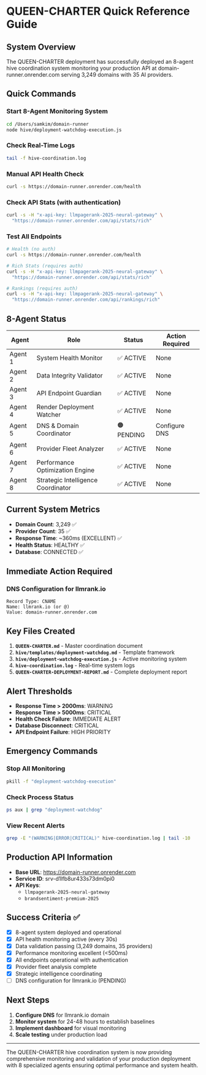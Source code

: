 # QUEEN-CHARTER Quick Reference Guide

## System Overview
The QUEEN-CHARTER deployment has successfully deployed an 8-agent hive coordination system monitoring your production API at domain-runner.onrender.com serving 3,249 domains with 35 AI providers.

## Quick Commands

### Start 8-Agent Monitoring System
```bash
cd /Users/samkim/domain-runner
node hive/deployment-watchdog-execution.js
```

### Check Real-Time Logs
```bash
tail -f hive-coordination.log
```

### Manual API Health Check
```bash
curl -s https://domain-runner.onrender.com/health
```

### Check API Stats (with authentication)
```bash
curl -s -H "x-api-key: llmpagerank-2025-neural-gateway" \
  "https://domain-runner.onrender.com/api/stats/rich"
```

### Test All Endpoints
```bash
# Health (no auth)
curl -s https://domain-runner.onrender.com/health

# Rich Stats (requires auth)
curl -s -H "x-api-key: llmpagerank-2025-neural-gateway" \
  "https://domain-runner.onrender.com/api/stats/rich"

# Rankings (requires auth)
curl -s -H "x-api-key: llmpagerank-2025-neural-gateway" \
  "https://domain-runner.onrender.com/api/rankings/rich"
```

## 8-Agent Status

| Agent | Role | Status | Action Required |
|-------|------|--------|-----------------|
| Agent 1 | System Health Monitor | ✅ ACTIVE | None |
| Agent 2 | Data Integrity Validator | ✅ ACTIVE | None |
| Agent 3 | API Endpoint Guardian | ✅ ACTIVE | None |
| Agent 4 | Render Deployment Watcher | ✅ ACTIVE | None |
| Agent 5 | DNS & Domain Coordinator | 🟠 PENDING | Configure DNS |
| Agent 6 | Provider Fleet Analyzer | ✅ ACTIVE | None |
| Agent 7 | Performance Optimization Engine | ✅ ACTIVE | None |
| Agent 8 | Strategic Intelligence Coordinator | ✅ ACTIVE | None |

## Current System Metrics

- **Domain Count**: 3,249 ✅
- **Provider Count**: 35 ✅
- **Response Time**: ~360ms (EXCELLENT) ✅
- **Health Status**: HEALTHY ✅
- **Database**: CONNECTED ✅

## Immediate Action Required

### DNS Configuration for llmrank.io
```
Record Type: CNAME
Name: llmrank.io (or @)
Value: domain-runner.onrender.com
```

## Key Files Created

1. **`QUEEN-CHARTER.md`** - Master coordination document
2. **`hive/templates/deployment-watchdog.md`** - Template framework
3. **`hive/deployment-watchdog-execution.js`** - Active monitoring system
4. **`hive-coordination.log`** - Real-time system logs
5. **`QUEEN-CHARTER-DEPLOYMENT-REPORT.md`** - Complete deployment report

## Alert Thresholds

- **Response Time > 2000ms**: WARNING
- **Response Time > 5000ms**: CRITICAL  
- **Health Check Failure**: IMMEDIATE ALERT
- **Database Disconnect**: CRITICAL
- **API Endpoint Failure**: HIGH PRIORITY

## Emergency Commands

### Stop All Monitoring
```bash
pkill -f "deployment-watchdog-execution"
```

### Check Process Status
```bash
ps aux | grep "deployment-watchdog"
```

### View Recent Alerts
```bash
grep -E "(WARNING|ERROR|CRITICAL)" hive-coordination.log | tail -10
```

## Production API Information

- **Base URL**: https://domain-runner.onrender.com
- **Service ID**: srv-d1lfb8ur433s73dm0pi0
- **API Keys**: 
  - `llmpagerank-2025-neural-gateway`
  - `brandsentiment-premium-2025`

## Success Criteria ✅

- [x] 8-agent system deployed and operational
- [x] API health monitoring active (every 30s)
- [x] Data validation passing (3,249 domains, 35 providers)
- [x] Performance monitoring excellent (<500ms)
- [x] All endpoints operational with authentication
- [x] Provider fleet analysis complete
- [x] Strategic intelligence coordinating
- [ ] DNS configuration for llmrank.io (PENDING)

## Next Steps

1. **Configure DNS** for llmrank.io domain
2. **Monitor system** for 24-48 hours to establish baselines
3. **Implement dashboard** for visual monitoring
4. **Scale testing** under production load

---

The QUEEN-CHARTER hive coordination system is now providing comprehensive monitoring and validation of your production deployment with 8 specialized agents ensuring optimal performance and system health.